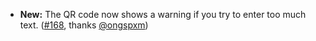 * **New:** The QR code now shows a warning if you try to enter too much text. ([#168](https://github.com/rugk/offline-qr-code/pull/168), thanks [@ongspxm](https://github.com/ongspxm))
